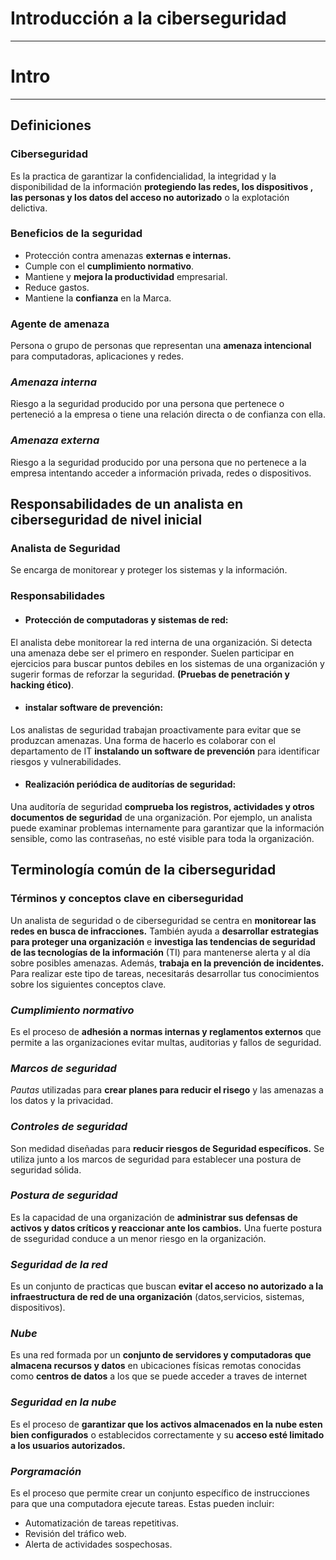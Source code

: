 # Introducción a la ciberseguridad
---

# Intro
___

## Definiciones

### Ciberseguridad

Es la practica de garantizar la confidencialidad, la integridad y la disponibilidad de la información **protegiendo las redes, los dispositivos , las personas y los datos del acceso no autorizado** o la explotación delictiva. 

### Beneficios de la seguridad
- Protección contra amenazas **externas e internas.**
- Cumple con el **cumplimiento normativo**.
- Mantiene y **mejora la productividad** empresarial.
- Reduce gastos.
- Mantiene la **confianza** en la Marca.


### Agente de amenaza
Persona o grupo de personas que representan una **amenaza intencional** para computadoras, aplicaciones y redes.

 ### *Amenaza interna*
Riesgo a la seguridad producido por una persona que pertenece o perteneció a la empresa o tiene una relación directa o de confianza con ella. 

### *Amenaza externa*
Riesgo a la seguridad producido por una persona que no pertenece a la empresa intentando acceder a información privada, redes o dispositivos.

## Responsabilidades de un analista en ciberseguridad de nivel inicial

### Analista de Seguridad
Se encarga de monitorear y proteger los sistemas y la información.

### Responsabilidades
- #### Protección de computadoras y sistemas de red:
El analista debe monitorear la red interna de una organización. Si detecta una amenaza debe ser el primero en responder. Suelen participar en ejercicios para buscar puntos debiles en los sistemas de una organización y sugerir formas de reforzar la seguridad. **(Pruebas de penetración y hacking ético)**.

- #### instalar software de prevención:
Los analistas de seguridad trabajan proactivamente para evitar que se produzcan amenazas. Una forma de hacerlo es colaborar con el departamento de IT **instalando un software de prevención** para identificar riesgos y vulnerabilidades.

- #### Realización periódica de auditorías de seguridad:
Una auditoría de seguridad **comprueba los registros, actividades y otros documentos de seguridad** de una organización. Por ejemplo, un analista puede examinar problemas internamente para garantizar que la información sensible, como las contraseñas, no esté visible para toda la organización.

## Terminología común de la ciberseguridad

### Términos y conceptos clave en ciberseguridad
Un analista de seguridad o de ciberseguridad se centra en **monitorear las redes en busca de infracciones.** También ayuda a **desarrollar estrategias para proteger una organización** e **investiga las tendencias de seguridad de las tecnologías de la información** (TI) para mantenerse alerta y al día sobre posibles amenazas. Además, **trabaja en la prevención de incidentes.** Para realizar este tipo de tareas, necesitarás desarrollar tus conocimientos sobre los siguientes conceptos clave. 

### ***Cumplimiento normativo***
Es el proceso de **adhesión a normas internas y reglamentos externos** que permite a las organizaciones evitar multas, auditorias y fallos de seguridad.

### ***Marcos de seguridad***
*Pautas* utilizadas para **crear planes para reducir el risego** y las amenazas a los datos y la privacidad. 

### ***Controles de seguridad***
Son medidad diseñadas para **reducir riesgos de Seguridad específicos.** Se utiliza junto a los marcos de seguridad para establecer una postura de seguridad sólida.

### ***Postura de seguridad***
Es la capacidad de una organización de **administrar sus defensas de activos y datos críticos y reaccionar ante los cambios.** Una fuerte postura de sseguridad conduce a un menor riesgo en la organización.

### ***Seguridad de la red***
Es un conjunto de practicas que buscan **evitar el acceso no autorizado a la infraestructura de red de una organización** (datos,servicios, sistemas, dispositivos).

### ***Nube***
Es una red formada por un **conjunto de servidores y computadoras que almacena recursos y datos** en ubicaciones físicas remotas conocidas como **centros de datos** a los que se puede acceder a traves de internet

### ***Seguridad en la nube***
Es el proceso de **garantizar que los activos almacenados en la nube esten bien configurados** o establecidos correctamente y su **acceso esté limitado a los usuarios autorizados.**

### ***Porgramación***
Es el proceso que permite crear un conjunto específico de instrucciones para que una computadora ejecute tareas. Estas pueden incluir:

- Automatización de tareas repetitivas.
- Revisión del tráfico web.
- Alerta de actividades sospechosas.







